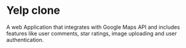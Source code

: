 # Yelp clone

A web Application that integrates with Google Maps API and includes features like user comments, star ratings, image uploading and user authentication.	
